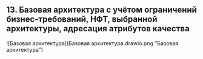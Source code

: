 
## 13. Базовая архитектура с учётом ограничений бизнес-требований, НФТ, выбранной архитектуры, адресация атрибутов качества

![Базовая архитектура](Базовая архитектура.drawio.png "Базовая архитектура")